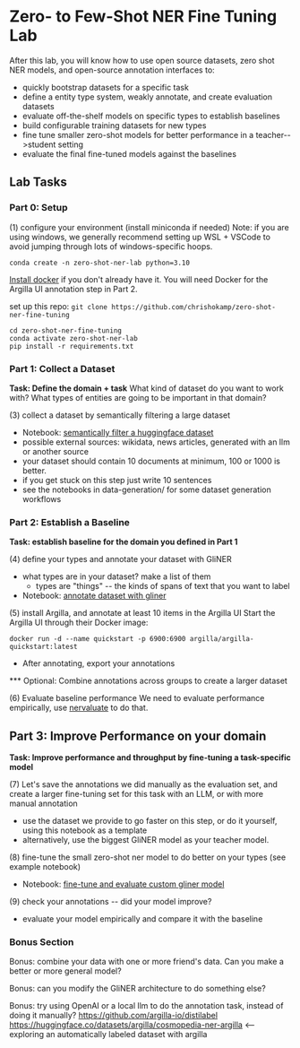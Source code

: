# Zero- to Few-Shot NER Fine Tuning Lab

After this lab, you will know how to use open source datasets, zero shot NER models, and open-source annotation interfaces to:

- quickly bootstrap datasets for a specific task
- define a entity type system, weakly annotate, and create evaluation datasets
- evaluate off-the-shelf models on specific types to establish baselines
- build configurable training datasets for new types
- fine tune smaller zero-shot models for better performance in a teacher-->student setting
- evaluate the final fine-tuned models against the baselines

## Lab Tasks

### Part 0: Setup

(1) configure your environment (install miniconda if needed)
Note: if you are using windows, we generally recommend setting up WSL + VSCode to avoid jumping through lots of windows-specific hoops. 
```
conda create -n zero-shot-ner-lab python=3.10
```

[Install docker](https://docs.docker.com/engine/install/) if you don't already have it. You will need Docker for the Argilla UI annotation step in Part 2.

set up this repo:
`git clone https://github.com/chrishokamp/zero-shot-ner-fine-tuning`
```
cd zero-shot-ner-fine-tuning
conda activate zero-shot-ner-lab 
pip install -r requirements.txt
```

### Part 1: Collect a Dataset  

**Task: Define the domain + task** 
What kind of dataset do you want to work with? 
What types of entities are going to be important in that domain?

(3) collect a dataset by semantically filtering a large dataset
- Notebook: [semantically filter a huggingface dataset](notebooks/part-1-semantically-filter-a-huggingface-dataset.ipynb)
- possible external sources: wikidata, news articles, generated with an llm or another source
- your dataset should contain 10 documents at minimum, 100 or 1000 is better.
- if you get stuck on this step just write 10 sentences
- see the notebooks in data-generation/ for some dataset generation workflows

### Part 2: Establish a Baseline

**Task: establish baseline for the domain you defined in Part 1**

(4) define your types and annotate your dataset with GliNER 
- what types are in your dataset? make a list of them
  - types are "things" -- the kinds of spans of text that you want to label
- Notebook: [annotate dataset with gliner](notebooks/part-2-semantically-filter-a-huggingface-dataset.ipynb)

(5)  install Argilla, and annotate at least 10 items in the Argilla UI
Start the Argilla UI through their Docker image:
```
docker run -d --name quickstart -p 6900:6900 argilla/argilla-quickstart:latest
```
- After annotating, export your annotations


*** Optional: Combine annotations across groups to create a larger dataset

(6) Evaluate baseline performance
We need to evaluate performance empirically, use [nervaluate](https://github.com/MantisAI/nervaluate) to do that. 


## Part 3: Improve Performance on your domain

**Task: Improve performance and throughput by fine-tuning a task-specific model**

(7) Let's save the annotations we did manually as the evaluation set, and create a larger fine-tuning set for this task with an LLM, or with more manual annotation
- use the dataset we provide to go faster on this step, or do it yourself, using this notebook as a template
- alternatively, use the biggest GliNER model as your teacher model. 

(8) fine-tune the small zero-shot ner model to do better on your types (see example notebook)
- Notebook: [fine-tune and evaluate custom gliner model](notebooks/part-3-finetune-gliner.ipynb)

(9) check your annotations -- did your model improve? 
- evaluate your model empirically and compare it with the baseline

### Bonus Section

Bonus: combine your data with one or more friend's data. Can you make a better or more general model?

Bonus: can you modify the GliNER architecture to do something else?

Bonus: try using OpenAI or a local llm to do the annotation task, instead of doing it manually? https://github.com/argilla-io/distilabel
https://huggingface.co/datasets/argilla/cosmopedia-ner-argilla <-- exploring an automatically labeled dataset with argilla
